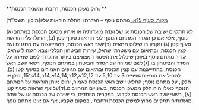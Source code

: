 **חוק משכן הכנסת, רחבתו ומשמר הכנסת: **

[מקור: סעיף 15א. ](https://he.wikisource.org/wiki/%D7%97%D7%95%D7%A7-%D7%99%D7%A1%D7%95%D7%93:_%D7%94%D7%9B%D7%A0%D7%A1%D7%AA#%D7%A1%D7%A2%D7%99%D7%A3_15א)
מתחם נוסף – הגדרתו והחלת הוראות עליו[תיקון: תשס״ד]

(א)לא תתקיים ישיבה של הכנסת או של ועדה מועדותיה או אירוע מטעם הכנסת במתחם נוסף, אלא אם כן הוגדר המתחם הנוסף לפי הוראות סעיף קטן (ב), הוחלו עליו הוראות סעיף קטן (ג) ונקבע בו שילוט מתאים.(ב)יושב ראש הכנסת, בהתייעצות עם הסגנים ועם קצין הכנסת, ובתיאום עם משטרת ישראל, שירות הביטחון הכללי וצבא הגנה לישראל, יגדיר מתחם נוסף באופן שיכלול את השטח המצומצם ביותר ההכרחי לשם שמירה על הסדר והביטחון בו.(ג)לשם שמירה על הסדר והביטחון במתחם הנוסף, רשאי יושב ראש הכנסת, בהתייעצות עם קצין הכנסת ובתיאום עם הגופים האמורים בסעיף קטן (ב), להחיל את הוראותסעיפים 3 עד 5,10 עד 12,12א,12ב,14,14א,14ב,14גו־15, כולן או חלקן, על מתחם נוסף; החליט יושב ראש הכנסת כאמור, יחולו אותן הוראות על המתחם הנוסף כאילו היה חלק ממשכן הכנסת, בשינויים המחויבים.(ד)על אף הוראות סעיף קטן (א), רשאי יושב ראש הכנסת לקבוע, במקרים מיוחדים, כי ישיבה של הכנסת או של ועדה מועדותיה תתקיים מחוץ למשכן הכנסת ורחבתו, במקום שקבע, אף אם אינו מתחם נוסף.
